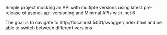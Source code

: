 Simple project mocking an API with multiple versions using latest pre-release of aspnet-api-versioning and Minimal APIs with .net 6

The goal is to navigate to http://localhost:5001/swagger/index.html and be able to switch between different versions
